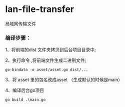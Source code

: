 # lan-file-transfer
局域网传输文件

### 编译步骤：



1、将前端的dist 文件夹拷贝到后台项目目录中;

2、执行命令  ,将前端文件生成二进制文件;

```shell
go-bindata -o asset/asset.go dist/...
```

3、将 asset 里的包名改成asset （生成默认的时候是main）

4、编译后台go项目

```shell
go build .\main.go
```

